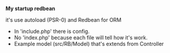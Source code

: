 **My startup redbean**

it's use autoload (PSR-0) and Redbean for ORM

* In 'include.php' there is config.
* No 'index.php' because each file will tell how it's work.
* Example model (src/RB/Model) that's extends from Controller
